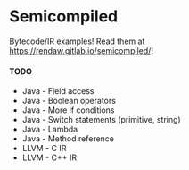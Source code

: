 # Semicompiled

Bytecode/IR examples!  Read them at <https://rendaw.gitlab.io/semicompiled/>!

#### TODO

* Java - Field access
* Java - Boolean operators
* Java - More if conditions
* Java - Switch statements (primitive, string)
* Java - Lambda
* Java - Method reference
* LLVM - C IR
* LLVM - C++ IR